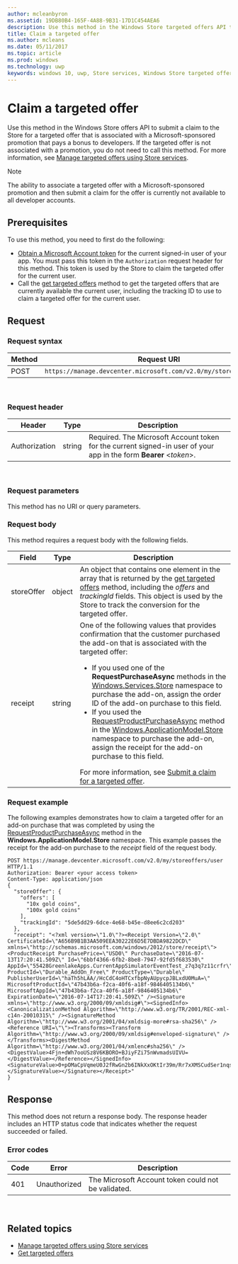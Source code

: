 ```yaml
---
author: mcleanbyron
ms.assetid: 19DB80B4-165F-4A88-9B31-17D1C454AEA6
description: Use this method in the Windows Store targeted offers API to claim the purchase of a targeted offer for the current user.
title: Claim a targeted offer
ms.author: mcleans
ms.date: 05/11/2017
ms.topic: article
ms.prod: windows
ms.technology: uwp
keywords: windows 10, uwp, Store services, Windows Store targeted offers API, claim targeted offers
---
```


# Claim a targeted offer

Use this method in the Windows Store offers API to submit a claim to the Store for a targeted offer that is associated with a Microsoft-sponsored promotion that pays a bonus to developers. If the targeted offer is not associated with a promotion, you do not need to call this method. For more information, see [Manage targeted offers using Store services](manage-targeted-offers-using-windows-store-services.md).

> [!NOTE]
> The ability to associate a targeted offer with a Microsoft-sponsored promotion and then submit a claim for the offer is currently not available to all developer accounts.

## Prerequisites

To use this method, you need to first do the following:

* [Obtain a Microsoft Account token](manage-targeted-offers-using-windows-store-services.md#obtain-a-microsoft-account-token) for the current signed-in user of your app. You must pass this token in the ```Authorization``` request header for this method. This token is used by the Store to claim the targeted offer for the current user.
* Call the [get targeted offers](get-targeted-offers.md) method to get the targeted offers that are currently available the current user, including the tracking ID to use to claim a targeted offer for the current user.

## Request


### Request syntax

| Method | Request URI                                                                |
|--------|----------------------------------------------------------------------------|
| POST    | ```https://manage.devcenter.microsoft.com/v2.0/my/storeoffers/user``` |

<span/> 

### Request header

| Header        | Type   | Description          |
|---------------|--------|--------------|
| Authorization | string | Required. The Microsoft Account token for the current signed-in user of your app in the form **Bearer** &lt;*token*&gt;. |

<span/> 

### Request parameters

This method has no URI or query parameters.

### Request body

This method requires a request body with the following fields.

| Field      | Type   | Description         |
|------------|--------|------------------|
| storeOffer      | object | An object that contains one element in the array that is returned by the [get targeted offers](get-targeted-offers.md) method, including the *offers* and *trackingId* fields. This object is used by the Store to track the conversion for the targeted offer.             |
| receipt  | string | One of the following values that provides confirmation that the customer purchased the add-on that is associated with the targeted offer:<ul><li>If you used one of the **RequestPurchaseAsync** methods in the [Windows.Services.Store](https://docs.microsoft.com/uwp/api/Windows.ApplicationModel.Store) namespace to purchase the add-on, assign the order ID of the add-on purchase to this field.</li><li>If you used the [RequestProductPurchaseAsync](https://docs.microsoft.com/uwp/api/Windows.ApplicationModel.Store.CurrentApp#Windows_ApplicationModel_Store_CurrentApp_RequestProductPurchaseAsync_System_String_) method in the [Windows.ApplicationModel.Store](https://msdn.microsoft.com/library/windows/apps/windows.applicationmodel.store.aspx) namespace to purchase the add-on, assign the receipt for the add-on purchase to this field.</li></ul>For more information, see [Submit a claim for a targeted offer](manage-targeted-offers-using-windows-store-services.md#claim-targeted-offer). |

<span/>

### Request example

The following examples demonstrates how to claim a targeted offer for an add-on purchase that was completed by using the [RequestProductPurchaseAsync](https://docs.microsoft.com/uwp/api/Windows.ApplicationModel.Store.CurrentApp#Windows_ApplicationModel_Store_CurrentApp_RequestProductPurchaseAsync_System_String_) method in the **Windows.ApplicationModel.Store** namespace. This example passes the receipt for the add-on purchase to the *receipt* field of the request body.

```syntax
POST https://manage.devcenter.microsoft.com/v2.0/my/storeoffers/user HTTP/1.1
Authorization: Bearer <your access token>
Content-Type: application/json
{
  "storeOffer": {
    "offers": [
      "10x gold coins",
      "100x gold coins"
    ],
    "trackingId": "5de5dd29-6dce-4e68-b45e-d8ee6c2cd203"
  },
  "receipt": "<?xml version=\"1.0\"?><Receipt Version=\"2.0\" CertificateId=\"A656B9B1B3AA509EEA30222E6D5E7DBDA9822DCD\" xmlns=\"http://schemas.microsoft.com/windows/2012/store/receipt\"><ProductReceipt PurchasePrice=\"USD0\" PurchaseDate=\"2016-07-13T17:20:41.509Z\" Id=\"6bbf4366-6fb2-8be8-7947-92fd5f683530\" AppId=\"55428GreenlakeApps.CurrentAppSimulatorEventTest_z7q3q7z11crfr\" ProductId=\"Durable_AddOn_Free\" ProductType=\"Durable\" PublisherUserId=\"haTh5hLAA//HcCdC4oHTCxfbpNyAUpycpJBLxdU0MuA=\" MicrosoftProductId=\"47b43b6a-f2ca-40f6-a18f-9846405134b6\" MicrosoftAppId=\"47b43b6a-f2ca-40f6-a18f-9846405134b6\" ExpirationDate=\"2016-07-14T17:20:41.509Z\" /><Signature xmlns=\"http://www.w3.org/2000/09/xmldsig#\"><SignedInfo><CanonicalizationMethod Algorithm=\"http://www.w3.org/TR/2001/REC-xml-c14n-20010315\" /><SignatureMethod Algorithm=\"http://www.w3.org/2001/04/xmldsig-more#rsa-sha256\" /><Reference URI=\"\"><Transforms><Transform Algorithm=\"http://www.w3.org/2000/09/xmldsig#enveloped-signature\" /></Transforms><DigestMethod Algorithm=\"http://www.w3.org/2001/04/xmlenc#sha256\" /><DigestValue>4Fjn+dWh7ooUSz8V6KBORO+BJiyFZi75nWvmadsUIVU=</DigestValue></Reference></SignedInfo><SignatureValue>0+pOMaCpVqmeU0J2fRwGn2b6INkXxOKtIr39m/Rr7xXMSCudSer1nqs/RUWIKhUxspyu08zS4UW0L48TRP7LyzE4lBl5KCDYtdHffqivqWi0Hd5fR1W6Y+tlP7fLXEqkEoLUIjl0Zp9vCFilAPwDdwF7R5HoLZdpF1brYHHkkK/LsaoDlDVVfIU8EQf/YnYQJDwh4dYGBQLrQg/dCaW1MVu98IVJgRvaFCzYWRq+3NCJnHvw00K9DKYkM/1dydy/b7n5QfrczLF3q1aFLC3n5SbPbsbVXJXofp6yewjulCMjnSVI5Jf5XZ3vzCjQEZUFJPJjrHzrmVqDCCt8pQR5yg==</SignatureValue></Signature></Receipt>"
}
```

## Response

This method does not return a response body. The response header includes an HTTP status code that indicates whether the request succeeded or failed.

### Error codes

| Code | Error        | Description   |
|------|--------------|---------------|
| 401  | Unauthorized | The Microsoft Account token could not be validated. |

<span/> 

## Related topics

* [Manage targeted offers using Store services](manage-targeted-offers-using-windows-store-services.md)
* [Get targeted offers](get-targeted-offers.md)

 

 
